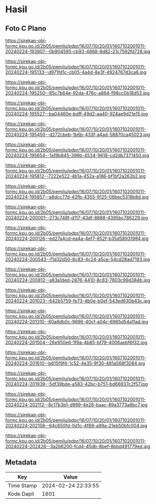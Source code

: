 # Hasil

## Foto C Plano

https://sirekap-obj-formc.kpu.go.id/2b05/pemilu/pdpr/16/07/10/20/01/1607102001011-20240224-193807--0b904595-cb93-4868-8d82-21c7592fd728.jpg

https://sirekap-obj-formc.kpu.go.id/2b05/pemilu/pdpr/16/07/10/20/01/1607102001011-20240224-195133--d971fd1c-cb05-4a4d-8e3f-4924767d3ca6.jpg

https://sirekap-obj-formc.kpu.go.id/2b05/pemilu/pdpr/16/07/10/20/01/1607102001011-20240224-195250--85c7b64e-92da-476c-a864-f98cc0b18d53.jpg

https://sirekap-obj-formc.kpu.go.id/2b05/pemilu/pdpr/16/07/10/20/01/1607102001011-20240224-195527--ba04460e-bdff-49d2-aa40-924ae9d21e15.jpg

https://sirekap-obj-formc.kpu.go.id/2b05/pemilu/pdpr/16/07/10/20/01/1607102001011-20240224-195450--d272cbeb-1b6b-433f-a4ad-58870ca45023.jpg

https://sirekap-obj-formc.kpu.go.id/2b05/pemilu/pdpr/16/07/10/20/01/1607102001011-20240224-195654--1a19b845-399b-4534-9618-cd2db7371450.jpg

https://sirekap-obj-formc.kpu.go.id/2b05/pemilu/pdpr/16/07/10/20/01/1607102001011-20240224-195812--7222e522-4b1a-452a-a186-bf1bf2a262b2.jpg

https://sirekap-obj-formc.kpu.go.id/2b05/pemilu/pdpr/16/07/10/20/01/1607102001011-20240224-195857--a8dcc77d-42fb-4355-9125-06bec5318b8d.jpg

https://sirekap-obj-formc.kpu.go.id/2b05/pemilu/pdpr/16/07/10/20/01/1607102001011-20240224-200001--273c748f-d117-43df-8888-4395bc786229.jpg

https://sirekap-obj-formc.kpu.go.id/2b05/pemilu/pdpr/16/07/10/20/01/1607102001011-20240224-200126--ed27a4cd-ea4a-4ef7-852f-b35d58931984.jpg

https://sirekap-obj-formc.kpu.go.id/2b05/pemilu/pdpr/16/07/10/20/01/1607102001011-20240224-200543--f1d32d50-8c83-4c24-a5ce-54cd28ad7193.jpg

https://sirekap-obj-formc.kpu.go.id/2b05/pemilu/pdpr/16/07/10/20/01/1607102001011-20240224-200812--a83a1ded-2876-4410-8c83-7803c99d384b.jpg

https://sirekap-obj-formc.kpu.go.id/2b05/pemilu/pdpr/16/07/10/20/01/1607102001011-20240224-201023--642b5759-fe73-4b0e-b0ef-543ed630b43c.jpg

https://sirekap-obj-formc.kpu.go.id/2b05/pemilu/pdpr/16/07/10/20/01/1607102001011-20240224-201310--60a8db0c-9696-40cf-a04c-6965d54a1fad.jpg

https://sirekap-obj-formc.kpu.go.id/2b05/pemilu/pdpr/16/07/10/20/01/1607102001011-20240224-201504--26e950e6-1f9a-4b85-bf79-4006aebf6f32.jpg

https://sirekap-obj-formc.kpu.go.id/2b05/pemilu/pdpr/16/07/10/20/01/1607102001011-20240224-201610--b615f9f4-1c52-4e35-9f30-481a568f3084.jpg

https://sirekap-obj-formc.kpu.go.id/2b05/pemilu/pdpr/16/07/10/20/01/1607102001011-20240224-201939--5df39bde-a583-42bc-b751-bd66937c2f57.jpg

https://sirekap-obj-formc.kpu.go.id/2b05/pemilu/pdpr/16/07/10/20/01/1607102001011-20240224-202112--8c17b3b1-d999-4e26-baac-89a3773a8bc7.jpg

https://sirekap-obj-formc.kpu.go.id/2b05/pemilu/pdpr/16/07/10/20/01/1607102001011-20240224-202158--64c650fd-0d1c-4f89-a99a-21eb50bfc004.jpg

https://sirekap-obj-formc.kpu.go.id/2b05/pemilu/pdpr/16/07/10/20/01/1607102001011-20240224-202426--3a2b6200-fcd4-45db-8bef-8bbd491779ed.jpg


## Metadata

| Key        | Value               |
| ---------- | ------------------- |
| Time Stamp | 2024-02-24 22:33:55 |
| Kode Dapil | 1601                |



